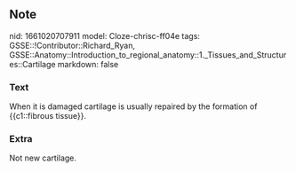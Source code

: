 ## Note
nid: 1661020707911
model: Cloze-chrisc-ff04e
tags: GSSE::!Contributor::Richard_Ryan, GSSE::Anatomy::Introduction_to_regional_anatomy::1._Tissues_and_Structures::Cartilage
markdown: false

### Text
<div class='toggle'>
  When it is damaged cartilage is usually repaired by the formation
  of {{c1::fibrous tissue}}.
</div>

### Extra
<p id="33ce7bcb-6ecb-4ec5-ba31-28684b9627b3" class="">Not new
cartilage.
